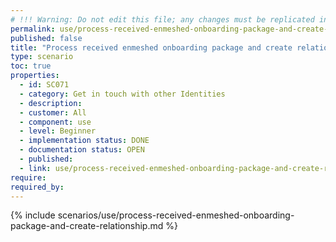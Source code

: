 ```yaml
---
# !!! Warning: Do not edit this file; any changes must be replicated in Excel !!!
permalink: use/process-received-enmeshed-onboarding-package-and-create-relationship
published: false
title: "Process received enmeshed onboarding package and create relationship"
type: scenario
toc: true
properties:
  - id: SC071
  - category: Get in touch with other Identities
  - description:
  - customer: All
  - component: use
  - level: Beginner
  - implementation status: DONE
  - documentation status: OPEN
  - published:
  - link: use/process-received-enmeshed-onboarding-package-and-create-relationship
require:
required_by:
---
```


{% include scenarios/use/process-received-enmeshed-onboarding-package-and-create-relationship.md %}
